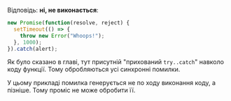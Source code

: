 Відповідь: **ні, не виконається**:

```js run
new Promise(function(resolve, reject) {
  setTimeout(() => {
    throw new Error("Whoops!");
  }, 1000);
}).catch(alert);
```
Як було сказано в главі, тут присутній "прихований `try..catch`" навколо коду функції. Тому обробляються усі синхронні помилки.

У цьому прикладі помилка генерується не по ходу виконання коду, а пізніше. Тому проміс не може обробити її.
